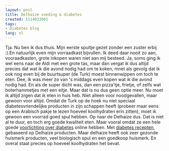 ```yaml
---
layout: post
title: Delhaize voeding & diabetes
created: 1114023965
tags:
- Diabetes blog
lang: nl
---
```

Tja. Nu ben ik dus thuis. Mijn eerste spuitje gezet zonder een zuster erbij :).En natuurlijk even mijn vorraadkast bijvullen. Ik deed daar nooit zo aan, vooraadkasten, grote inkopen waren niet aan mij besteed. Ja, soms ging ik wel eens naar de Aldi met een grote tas, maar dan vergat ik dus altijd precies dat wat ik die avond nodig had om te koken, mnet als gevolg dat ik ook nog even bij de buurtsuper (de Turk) moest binnenwippen om toch te eten. Dee, ik was meer zo van 's middags even kopen wat ik die avond nodig had. En als de super dicht was, dan een pizza'tje, frietje, of zelfs wat boterhammetjes met een eitje. Maar dat is nu dus geen optie meer. Nu moet ik altijd zrgen dat ik eten in huis heb. Niet alleen voor noodgevallen, maar gewoon voor altijd. Omdat de Turk op de hoek nu niet speciaal diabetesvriendelijke producten in zijn schappen heeft (probeer maar eens op een Arabisch pakje te lezen hoeveel koolhydraten erin zitten), moet ik gewoon een voorrad goed spul hebben. Op naar de Delhaize dus. Dat is niet al te duur, en toch erg goede kwaliteit eten. Maar vooral omdat ze een hele goede [voorlichting over diabetes](http://www.delhaize.be/health/specialdiets/diabetes/_nl/diabetes.asp) online hebben. Met [diabetes recepten](http://www.delhaize.be/health/specialdiets/diabetes/_nl/menus_recepten.asp), gebaseerd op Delhaize producten. Maar delhaize heeft ook zeer gezonde huismerk producten, veel biologisch spul en een goedkoop huismerk. En overal staat precies op hoeveel koolhydraten het bevat.
